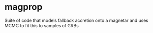 # magprop
Suite of code that models fallback accretion onto a magnetar and uses MCMC to fit this to samples of GRBs
